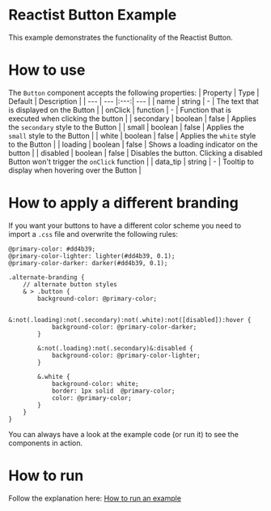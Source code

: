 # Reactist Button Example

This example demonstrates the functionality of the Reactist Button.

# How to use

The `Button` component accepts the following properties:
| Property | Type | Default | Description |
| --- | --- |:---:| --- |
| name | string | - |  The text that is displayed on the Button |
| onClick | function | - | Function that is executed when clicking the button |
| secondary | boolean | false | Applies the `secondary` style to the Button |
| small | boolean | false | Applies the `small` style to the Button |
| white | boolean | false | Applies the `white` style to the Button |
| loading | boolean | false | Shows a loading indicator on the button |
| disabled | boolean | false | Disables the button. Clicking a disabled Button won't trigger the `onClick` function |
| data_tip | string | - | Tooltip to display when hovering over the Button |

# How to apply a different branding
If you want your buttons to have a different color scheme you need to import a `.css` file and overwrite the following rules:

```less
@primary-color: #dd4b39;
@primary-color-lighter: lighter(#dd4b39, 0.1);
@primary-color-darker: darker(#dd4b39, 0.1);

.alternate-branding {
    // alternate button styles
    & > .button {
        background-color: @primary-color;

        &:not(.loading):not(.secondary):not(.white):not([disabled]):hover {
            background-color: @primary-color-darker;
        }

        &:not(.loading):not(.secondary)&:disabled {
            background-color: @primary-color-lighter;
        }

        &.white {
            background-color: white;
            border: 1px solid  @primary-color;
            color: @primary-color;
        }
    }
}
```

You can always have a look at the example code (or run it) to see the components in action.

# How to run

Follow the explanation here: [How to run an example](../README.md#how-to-run)

